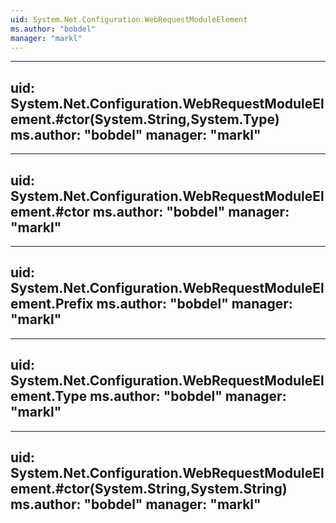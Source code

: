 ```yaml
---
uid: System.Net.Configuration.WebRequestModuleElement
ms.author: "bobdel"
manager: "markl"
---
```


---
uid: System.Net.Configuration.WebRequestModuleElement.#ctor(System.String,System.Type)
ms.author: "bobdel"
manager: "markl"
---

---
uid: System.Net.Configuration.WebRequestModuleElement.#ctor
ms.author: "bobdel"
manager: "markl"
---

---
uid: System.Net.Configuration.WebRequestModuleElement.Prefix
ms.author: "bobdel"
manager: "markl"
---

---
uid: System.Net.Configuration.WebRequestModuleElement.Type
ms.author: "bobdel"
manager: "markl"
---

---
uid: System.Net.Configuration.WebRequestModuleElement.#ctor(System.String,System.String)
ms.author: "bobdel"
manager: "markl"
---
